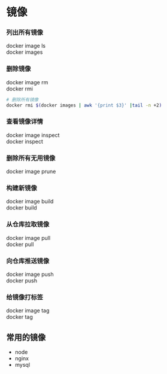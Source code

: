 # 镜像

### 列出所有镜像
docker image ls  
docker images
### 删除镜像
docker image rm  
docker rmi
```bash
# 删除所有镜像
docker rmi $(docker images | awk '{print $3}' |tail -n +2)
```
### 查看镜像详情
docker image inspect  
docker inspect
### 删除所有无用镜像
docker image prune  
### 构建新镜像
docker image build  
docker build
### 从仓库拉取镜像
docker image pull  
docker pull
### 向仓库推送镜像
docker image push  
docker push
### 给镜像打标签
docker image tag  
docker tag

## 常用的镜像
- node
- nginx
- mysql